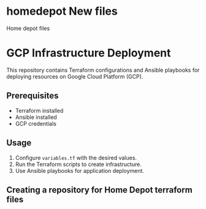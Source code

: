 # homedepot New files
Home depot files
# GCP Infrastructure Deployment

This repository contains Terraform configurations and Ansible playbooks for deploying resources on Google Cloud Platform (GCP).

## Prerequisites
- Terraform installed
- Ansible installed
- GCP credentials

## Usage
1. Configure `variables.tf` with the desired values.
2. Run the Terraform scripts to create infrastructure.
3. Use Ansible playbooks for application deployment.

## Creating a repository for Home Depot terraform files
